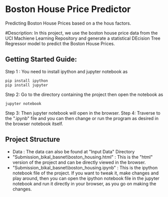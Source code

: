 # Boston House Price Predictor
Predicting  Boston House Prices based on a the hous factors.

#Description: 
In this project, we use the boston house price data from the UCI Machiene Learning Repository   and generate
a statistical  DEcision Tree Regressor model to predict the Boston House Prices.


## Getting Started Guide:
Step 1 : You need to install ipython and  jupyter notebook as
```
pip install ipython
pip install jupyter
```

Step 2: Go to the directory containing the project then open the notebook as
```
jupyter notebook
```

Step 3:  Then jupyter notebook will open in the browser. 
Step 4: Traverse to the ".ipynb" file and you can then change or run the program as desired in the browser notebook itself.

## Project Structure
- Data : The data can also be found at "Input Data" Directory
- "Submission_bikal_basnet\boston_housing.html" : This is the "html" version of the project and can be directly viewed in the browser.
- "Submission_bikal_basnet\boston_housing.ipynb" : This is the  ipython notebook file of the project. If you want to tweak it, make changes and play around, then you can open the ipython notebook file in the jupyter notebook and run it directly in your browser, as you go on making the changes.
